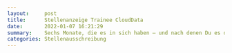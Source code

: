 ```yaml
---
layout:     post
title:      Stellenanzeige Trainee CloudData
date:       2022-01-07 16:21:29
summary:    Sechs Monate, die es in sich haben – und nach denen Du es drauf hast: um als Consultant mit ...
categories: Stellenausschreibung
---
```


<object data="{{ site.url }}/pdfs/Stellenanzeige-Trainee_CloudData.pdf" width="650" height="800" type='application/pdf'></object>
